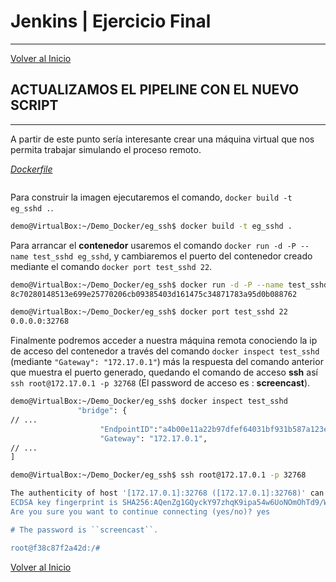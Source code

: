 # Jenkins | Ejercicio Final

---------------------------------------------------------

[Volver al Inicio](#jenkins--ejercicio-final)


## ACTUALIZAMOS EL PIPELINE CON EL NUEVO SCRIPT

---------------------------------------------------------

A partir de este punto sería interesante crear una máquina virtual que nos permita trabajar simulando el proceso remoto.

_[Dockerfile](Dockerfile)_
```dockerfile

```

Para construir la imagen ejecutaremos el comando, `docker build -t eg_sshd .`.

```bash
demo@VirtualBox:~/Demo_Docker/eg_ssh$ docker build -t eg_sshd .
```

Para arrancar el **contenedor** usaremos el comando `docker run -d -P --name test_sshd eg_sshd`, y cambiaremos el puerto del contenedor creado mediante el comando `docker port test_sshd 22`.

```bash
demo@VirtualBox:~/Demo_Docker/eg_ssh$ docker run -d -P --name test_sshd eg_sshd
8c70280148513e699e25770206cb09385403d161475c34871783a95d0b088762

demo@VirtualBox:~/Demo_Docker/eg_ssh$ docker port test_sshd 22
0.0.0.0:32768
```

Finalmente podremos acceder a nuestra máquina remota conociendo la ip de acceso del contenedor a través del comando `docker inspect test_sshd` (mediante `"Gateway": "172.17.0.1"`) más la respuesta del comando anterior que muestra el puerto generado, quedando el comando de acceso **ssh** así `ssh root@172.17.0.1 -p 32768` (El password de acceso es : **screencast**).

```bash
demo@VirtualBox:~/Demo_Docker/eg_ssh$ docker inspect test_sshd
               "bridge": {
// ...
                    "EndpointID":"a4b00e11a22b97dfef64031bf931b587a123ed56de73629ca04305617c026e1b",
                    "Gateway": "172.17.0.1",
// ...
]

demo@VirtualBox:~/Demo_Docker/eg_ssh$ ssh root@172.17.0.1 -p 32768

The authenticity of host '[172.17.0.1]:32768 ([172.17.0.1]:32768)' can't be established.
ECDSA key fingerprint is SHA256:AQenZg1GQyckY97zhqK9ipa54w6UoNOmOhTd9/WtbTc.
Are you sure you want to continue connecting (yes/no)? yes

# The password is ``screencast``.

root@f38c87f2a42d:/#
``` 

[Volver al Inicio](#jenkins--ejercicio-final)